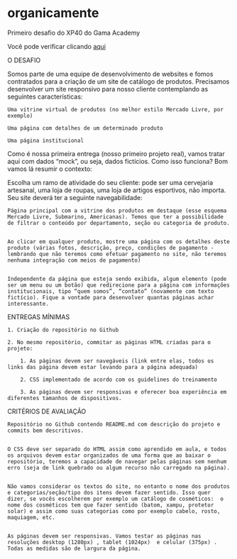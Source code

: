 # organicamente
Primeiro desafio do XP40 do Gama Academy


Você pode verificar clicando <a href="https://raphaelmicucci.github.io/organicamente/">aqui</a>


O DESAFIO


Somos parte de uma equipe de desenvolvimento de websites e fomos contratados para a criação de um site de catálogo de produtos. Precisamos desenvolver um site responsivo para nosso cliente contemplando as seguintes características:

    Uma vitrine virtual de produtos (no melhor estilo Mercado Livre, por exemplo)

    Uma página com detalhes de um determinado produto

    Uma página institucional


Como é nossa primeira entrega (nosso primeiro projeto real), vamos tratar aqui com dados “mock”, ou seja, dados fictícios. Como isso funciona? Bom vamos lá resumir o contexto:

Escolha um ramo de atividade do seu cliente: pode ser uma cervejaria artesanal, uma loja de roupas, uma loja de artigos esportivos, não importa. Seu site deverá ter a seguinte navegabilidade:

    Página principal com a vitrine dos produtos em destaque (esse esquema Mercado Livre, Submarino, Americanas). Temos que ter a possibilidade de filtrar o conteúdo por departamento, seção ou categoria de produto.


    Ao clicar em qualquer produto, mostre uma página com os detalhes deste produto (várias fotos, descrição, preço, condições de pagamento - lembrando que não teremos como efetuar pagamento no site, não teremos nenhuma integração com meios de pagamento)


    Independente da página que esteja sendo exibida, algum elemento (pode ser um menu ou um botão) que redirecione para a página com informações institucionais, tipo “quem somos”, “contato” (novamente com texto fictício). Fique a vontade para desenvolver quantas páginas achar interessante.


 ENTREGAS MÍNIMAS
 

    1. Criação do repositório no Github 

    2. No mesmo repositório, commitar as páginas HTML criadas para o projeto:

        1. As páginas devem ser navegáveis (link entre elas, todos os links das página devem estar levando para a página adequada)

        2. CSS implementado de acordo com os guidelines do treinamento

        3. As páginas devem ser responsivas e oferecer boa experiência em diferentes tamanhos de dispositivos.



CRITÉRIOS DE AVALIAÇÃO

    Repositório no Github contendo README.md com descrição do projeto e commits bem descritivos.


    O CSS deve ser separado do HTML assim como aprendido em aula, e todos os arquivos devem estar organizados de uma forma que ao baixar o repositório, teremos a capacidade de navegar pelas páginas sem nenhum erro (seja de link quebrado ou algum recurso não carregado na página).


    Não vamos considerar os textos do site, no entanto o nome dos produtos e categorias/seção/tipo dos itens devem fazer sentido. Isso quer dizer, se vocês escolherem por exemplo um catálogo de cosméticos:  o nome dos cosméticos tem que fazer sentido (batom, xampu, protetor solar) e assim como suas categorias como por exemplo cabelo, rosto, maquiagem, etc.


    As páginas devem ser responsivas. Vamos testar as páginas nas resoluções desktop (1280px) , tablet (1024px)  e celular (375px) . Todas as medidas são de largura da página. 
